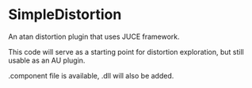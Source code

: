 # SimpleDistortion
An atan distortion plugin that uses JUCE framework.

This code will serve as a starting point for distortion exploration, but still usable as an AU plugin.

.component file is available, .dll will also be added.
